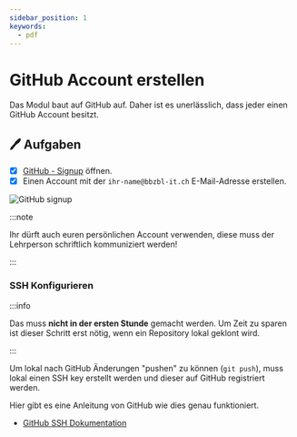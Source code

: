 ```yaml
---
sidebar_position: 1
keywords:
  - pdf
---
```


# GitHub Account erstellen

Das Modul baut auf GitHub auf. Daher ist es unerlässlich, dass jeder einen
GitHub Account besitzt.

## :pen: Aufgaben

- [x] [GitHub - Signup](https://github.com/signup) öffnen.
- [x] Einen Account mit der `ihr-name@bbzbl-it.ch` E-Mail-Adresse erstellen.

![GitHub signup](../../img/github_signup.png)

:::note

Ihr dürft auch euren persönlichen Account verwenden, diese muss der Lehrperson
schriftlich kommuniziert werden!

:::

### SSH Konfigurieren

:::info

Das muss **nicht in der ersten Stunde** gemacht werden. Um Zeit zu sparen ist
dieser Schritt erst nötig, wenn ein Repository lokal geklont wird.

:::

Um lokal nach GitHub Änderungen "pushen" zu können (`git push`), muss lokal
einen SSH key erstellt werden und dieser auf GitHub registriert werden.

Hier gibt es eine Anleitung von GitHub wie dies genau funktioniert.

- [GitHub SSH Dokumentation](https://docs.github.com/en/authentication/connecting-to-github-with-ssh/adding-a-new-ssh-key-to-your-github-account)
